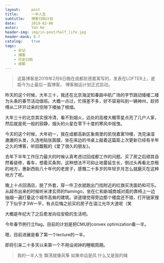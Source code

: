 ```yaml
---
layout:     post
title:      一半人生
subtitle:   博客归档计划
date:       2019-02-06
autor:      Yan He
header-img: img/in-post/half_life.jpg
header-mask: 0.7
catalog:    true
tags:
    - 杂记
    - 博客
    - 历史归档
    - 成都
---
```

> 这篇博客是2019年2月6日晚在成都凯德嘉寓写的，发表在LOFTER上，是距今为止最后一篇博客。
> 博客搬运计划正式启动。


昨天的这个时候，大年三十，我还在北京海淀知春路中航广场的字节跳动矮楼二楼为头条的春节活动值班。大概一点过，忙得差不多，好不容易叫到一辆神州，趁师傅从二环开过来的空隙下楼抽了根烟。

大年三十的北京其实很冷清，看不到烟火，远处的高楼大概零星点亮了几户人家，然后就是死一般的寂静，烟头的火星在零下十度的寒风中摇曳。


今天的这个时候，大年初一，我在成都高新区象南里的凯悦嘉寓19楼，洗完澡湿漉漉的头发，久违地贴张面膜，坐在床边的书桌上敲着这篇距上次更新已经有半年之久的博客，听田馥甄的《爱了很久的朋友》。


去年下半年工作压力最大的时候认真考虑过回成都工作的问题。买了房之后顺其自然看装修，看车，想着买条狗，这种想法不可抑止地蔓延生长，倒过头再看北京租的地方，惠新西街八十年代的老房子，感慨二十多岁的年轻岁月怎么就磨灭在这种地方了呢。

晚上十点回酒店，脱了外套，穿一件卫衣就跑出门找附近的红旗买洗面奶和可乐。从超市出来的时候听米津玄师的flamingo，坐在仁和新城商城对面的靠椅上一边抽烟一遍打量这个城市高耸的建筑。讲道理觉得旁边那个楼盘还不错，打开链家搜了下似乎才3W一平，有点后悔之前买的房子在温江光华大道呢（笑



大概是年纪大了之后愈发向往安稳的生活吧。

今年春节例行立flag，目前的计划是把CMU的convex optimization看一半。

嗯，目前进展是看了第一个lecture的一半。

即将引来二十多天以来第一个不用设闹钟的睡眠周期。



> 我的一半人生
> 飘荡就像风筝
> 如果命运是风
> 什么又是我的绳
